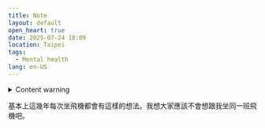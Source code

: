 ```yaml
---
title: Note
layout: default
open_heart: true
date: 2025-07-24 18:09
location: Taipei
tags: 
  - Mental health
lang: en-US
---
```


<details><summary>Content warning</summary>如果現在墜機就不用繼續活著了。</details>

基本上這幾年每次坐飛機都會有這樣的想法。我想大家應該不會想跟我坐同一班飛機吧。
